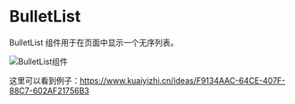 # BulletList

BulletList 组件用于在页面中显示一个无序列表。

![BulletList组件](/images/juiceEditor/component-bulletlist.png)

这里可以看到例子：https://www.kuaiyizhi.cn/ideas/F9134AAC-64CE-407F-88C7-602AF21756B3